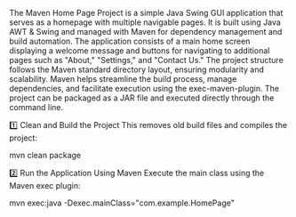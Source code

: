The Maven Home Page Project is a simple Java Swing GUI application that serves as a homepage with multiple navigable pages.
It is built using Java AWT & Swing and managed with Maven for dependency management and build automation. 
The application consists of a main home screen displaying a welcome message and buttons for navigating to additional pages such as "About," "Settings," and "Contact Us."
The project structure follows the Maven standard directory layout, ensuring modularity and scalability.
Maven helps streamline the build process, manage dependencies, and facilitate execution using the exec-maven-plugin. 
The project can be packaged as a JAR file and executed directly through the command line.

1️⃣ Clean and Build the Project
This removes old build files and compiles the project:

mvn clean package

2️⃣ Run the Application Using Maven
Execute the main class using the Maven exec plugin:

mvn exec:java -Dexec.mainClass="com.example.HomePage"

